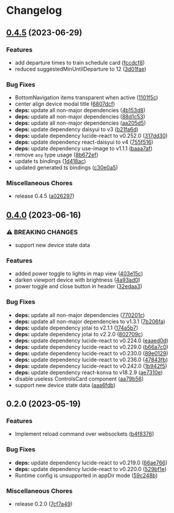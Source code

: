 # Changelog

## [0.4.5](https://github.com/FruitieX/homectl-next/compare/v0.4.0...v0.4.5) (2023-06-29)


### Features

* add departure times to train schedule card ([fccdcf8](https://github.com/FruitieX/homectl-next/commit/fccdcf84f67483b60d0c1c99a6bc42476960c811))
* reduced suggestedMinUntilDeparture to 12 ([3d01fae](https://github.com/FruitieX/homectl-next/commit/3d01fae0dd886c7f4c503983bf16a0d2143723e8))


### Bug Fixes

* BottomNavigation items transparent when active ([1101f5c](https://github.com/FruitieX/homectl-next/commit/1101f5cd4e5a7d080f1c2858499147b353aa5465))
* center align device modal title ([6807dcf](https://github.com/FruitieX/homectl-next/commit/6807dcf1b068a8ea152981a4afd252a68e26eca6))
* **deps:** update all non-major dependencies ([4b153d8](https://github.com/FruitieX/homectl-next/commit/4b153d84cac4ce6cb6c9088a0ad9c421b46f1ff7))
* **deps:** update all non-major dependencies ([88d1c53](https://github.com/FruitieX/homectl-next/commit/88d1c532f1efa62eaee3028e24dac24613bc7d79))
* **deps:** update all non-major dependencies ([aa205d5](https://github.com/FruitieX/homectl-next/commit/aa205d5ab6f27523181023af5a22468d43935b7f))
* **deps:** update dependency daisyui to v3 ([b21fa6d](https://github.com/FruitieX/homectl-next/commit/b21fa6d7a04f0aec3504c76e7a4bfdfc2e3a4795))
* **deps:** update dependency lucide-react to v0.252.0 ([317dd30](https://github.com/FruitieX/homectl-next/commit/317dd302939fe91c738637e6708f7cc3b033b98d))
* **deps:** update dependency react-daisyui to v4 ([755f516](https://github.com/FruitieX/homectl-next/commit/755f51600ca3ddfa07996e37238518c6f6d3b9a2))
* **deps:** update dependency use-image to v1.1.1 ([baaa7af](https://github.com/FruitieX/homectl-next/commit/baaa7afc52f35256fa6d26be200206fc61b6c57d))
* remove `any` type usage ([8b672ef](https://github.com/FruitieX/homectl-next/commit/8b672ef373cc9721e6fd335498473e9fe5064403))
* update ts bindings ([1d418ac](https://github.com/FruitieX/homectl-next/commit/1d418ac19a8cab58c85d5855f15021a83b4ec8bd))
* updated generated ts bindings ([c30e0a5](https://github.com/FruitieX/homectl-next/commit/c30e0a5db41a41d2d92402b834bf1312093a414b))


### Miscellaneous Chores

* release 0.4.5 ([a026297](https://github.com/FruitieX/homectl-next/commit/a0262977d2e358bb818862ecd897152cbaf3adbf))

## [0.4.0](https://github.com/FruitieX/homectl-next/compare/v0.2.0...v0.4.0) (2023-06-16)


### ⚠ BREAKING CHANGES

* support new device state data

### Features

* added power toggle to lights in map view ([403e15c](https://github.com/FruitieX/homectl-next/commit/403e15c1d908a3ae8aa082d0bcd0b3be9f3ca22e))
* darken viewport device with brightness ([4a93ad0](https://github.com/FruitieX/homectl-next/commit/4a93ad0ad4cfd6ab758abfb977811a2f4d838a4d))
* power toggle and close button in header ([32edaa3](https://github.com/FruitieX/homectl-next/commit/32edaa3af8340ebe0144cb702ceddbbdf18e5cf8))


### Bug Fixes

* **deps:** update all non-major dependencies ([770201c](https://github.com/FruitieX/homectl-next/commit/770201c649bdbb142d1669d2b4bc8eaeebadfd57))
* **deps:** update all non-major dependencies to v1.3.1 ([7b206fa](https://github.com/FruitieX/homectl-next/commit/7b206fab5006cfdf0e2b6020f56e33c6d5f4f389))
* **deps:** update dependency jotai to v2.1.1 ([174a5b7](https://github.com/FruitieX/homectl-next/commit/174a5b72a8d90b1a2295587ae17858f027fa770c))
* **deps:** update dependency jotai to v2.2.0 ([802709c](https://github.com/FruitieX/homectl-next/commit/802709c5c824fc429460e037dbad2d4b9cfefad7))
* **deps:** update dependency lucide-react to v0.224.0 ([eaaed0d](https://github.com/FruitieX/homectl-next/commit/eaaed0dfca87695a1b755a8f9adb190a83ac9f74))
* **deps:** update dependency lucide-react to v0.229.0 ([b66a7c0](https://github.com/FruitieX/homectl-next/commit/b66a7c06d393eb060023098aa85bbd052824fae7))
* **deps:** update dependency lucide-react to v0.230.0 ([89e0129](https://github.com/FruitieX/homectl-next/commit/89e0129f762380a9039bd04eb7d508548eee24f4))
* **deps:** update dependency lucide-react to v0.236.0 ([47843fb](https://github.com/FruitieX/homectl-next/commit/47843fb26674493621dd5e226d81076dd848be1a))
* **deps:** update dependency lucide-react to v0.242.0 ([1b942f5](https://github.com/FruitieX/homectl-next/commit/1b942f5cf78c4372f7cc5e545a95116616d69630))
* **deps:** update dependency react-konva to v18.2.9 ([ae7310e](https://github.com/FruitieX/homectl-next/commit/ae7310e6ce8821c36dcafc847af607c77c2213a0))
* disable useless ControlsCard component ([aa79b56](https://github.com/FruitieX/homectl-next/commit/aa79b56178249c6e5fd1e2668816ac644b3c708b))
* support new device state data ([aaa6fdb](https://github.com/FruitieX/homectl-next/commit/aaa6fdb93e72d8f47a4ccf8e4019bdd82c4fb582))

## 0.2.0 (2023-05-19)


### Features

* Implement reload command over websockets ([b4f8376](https://github.com/FruitieX/homectl-next/commit/b4f837673307f7f4f6acb7b46b1d190ddcef53df))


### Bug Fixes

* **deps:** update dependency lucide-react to v0.219.0 ([66ae766](https://github.com/FruitieX/homectl-next/commit/66ae76653729de71e4c42e0364f8fa20af4836e2))
* **deps:** update dependency lucide-react to v0.220.0 ([529bf1e](https://github.com/FruitieX/homectl-next/commit/529bf1ee396b417e456d73b4dc77d17ba5c45d41))
* Runtime config is unsupported in appDir mode ([59c248b](https://github.com/FruitieX/homectl-next/commit/59c248b7edec2bf67411684247ff3a37169f5b6e))


### Miscellaneous Chores

* release 0.2.0 ([7cf7a49](https://github.com/FruitieX/homectl-next/commit/7cf7a49b860a91a8b0b643a5de7f217bdd12ac69))

